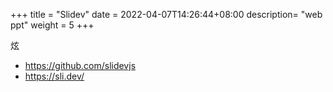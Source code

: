 +++
title = "Slidev"
date =  2022-04-07T14:26:44+08:00
description= "web ppt"
weight = 5
+++

炫

- https://github.com/slidevjs
- https://sli.dev/